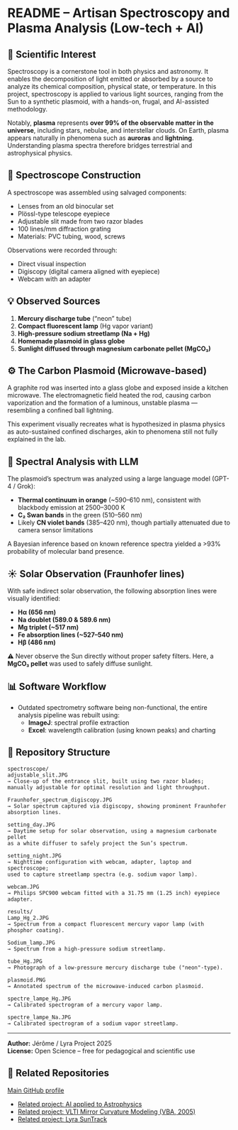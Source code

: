 # README – Artisan Spectroscopy and Plasma Analysis (Low-tech + AI)

## 🔬 Scientific Interest

Spectroscopy is a cornerstone tool in both physics and astronomy. It enables the decomposition of light emitted or absorbed by a source to analyze its chemical composition, physical state, or temperature. In this project, spectroscopy is applied to various light sources, ranging from the Sun to a synthetic plasmoid, with a hands-on, frugal, and AI-assisted methodology.

Notably, **plasma** represents **over 99% of the observable matter in the universe**, including stars, nebulae, and interstellar clouds. On Earth, plasma appears naturally in phenomena such as **auroras** and **lightning**. Understanding plasma spectra therefore bridges terrestrial and astrophysical physics.

## 🧰 Spectroscope Construction

A spectroscope was assembled using salvaged components:

- Lenses from an old binocular set
- Plössl-type telescope eyepiece
- Adjustable slit made from two razor blades
- 100 lines/mm diffraction grating
- Materials: PVC tubing, wood, screws

Observations were recorded through:

- Direct visual inspection
- Digiscopy (digital camera aligned with eyepiece)
- Webcam with an adapter

## 💡 Observed Sources

1. **Mercury discharge tube** (“neon” tube)
2. **Compact fluorescent lamp** (Hg vapor variant)
3. **High-pressure sodium streetlamp (Na + Hg)**
4. **Homemade plasmoid in glass globe**
5. **Sunlight diffused through magnesium carbonate pellet (MgCO₃)**

## ⚙️ The Carbon Plasmoid (Microwave-based)

A graphite rod was inserted into a glass globe and exposed inside a kitchen microwave. The electromagnetic field heated the rod, causing carbon vaporization and the formation of a luminous, unstable plasma — resembling a confined ball lightning.

This experiment visually recreates what is hypothesized in plasma physics as auto-sustained confined discharges, akin to phenomena still not fully explained in the lab.

## 🤖 Spectral Analysis with LLM

The plasmoid’s spectrum was analyzed using a large language model (GPT-4 / Grok):

- **Thermal continuum in orange** (\~590–610 nm), consistent with blackbody emission at 2500–3000 K
- **C₂ Swan bands** in the green (510–560 nm)
- Likely **CN violet bands** (385–420 nm), though partially attenuated due to camera sensor limitations

A Bayesian inference based on known reference spectra yielded a >93% probability of molecular band presence.

## ☀️ Solar Observation (Fraunhofer lines)

With safe indirect solar observation, the following absorption lines were visually identified:

- **Hα (656 nm)**
- **Na doublet (589.0 & 589.6 nm)**
- **Mg triplet (\~517 nm)**
- **Fe absorption lines (\~527–540 nm)**
- **Hβ (486 nm)**

⚠️ Never observe the Sun directly without proper safety filters. Here, a **MgCO₃ pellet** was used to safely diffuse sunlight.

## 📊 Software Workflow

- Outdated spectrometry software being non-functional, the entire analysis pipeline was rebuilt using:
  - **ImageJ**: spectral profile extraction
  - **Excel**: wavelength calibration (using known peaks) and charting

## 📁 Repository Structure

```
spectroscope/
adjustable_slit.JPG
→ Close-up of the entrance slit, built using two razor blades;
manually adjustable for optimal resolution and light throughput.

Fraunhofer_spectrum_digiscopy.JPG
→ Solar spectrum captured via digiscopy, showing prominent Fraunhofer absorption lines.

setting_day.JPG
→ Daytime setup for solar observation, using a magnesium carbonate pellet
as a white diffuser to safely project the Sun’s spectrum.

setting_night.JPG
→ Nighttime configuration with webcam, adapter, laptop and spectroscope;
used to capture streetlamp spectra (e.g. sodium vapor lamp).

webcam.JPG
→ Philips SPC900 webcam fitted with a 31.75 mm (1.25 inch) eyepiece adapter.

results/
Lamp_Hg_2.JPG
→ Spectrum from a compact fluorescent mercury vapor lamp (with phosphor coating).

Sodium_lamp.JPG
→ Spectrum from a high-pressure sodium streetlamp.

tube_Hg.JPG
→ Photograph of a low-pressure mercury discharge tube ("neon"-type).

plasmoid.PNG
→ Annotated spectrum of the microwave-induced carbon plasmoid.

spectre_lampe_Hg.JPG
→ Calibrated spectrogram of a mercury vapor lamp.

spectre_lampe_Na.JPG
→ Calibrated spectrogram of a sodium vapor streetlamp.
```

---

**Author:** Jérôme / Lyra Project 2025\
**License:** Open Science – free for pedagogical and scientific use

## 🔗 Related Repositories
[Main GitHub profile](https://github.com/Jerome-openclassroom)  
- [Related project: AI applied to Astrophysics](https://github.com/Jerome-openclassroom/AI_Astrophysics)  
- [Related project: VLTI Mirror Curvature Modeling (VBA, 2005)](https://github.com/Jerome-openclassroom/VLTI_Mirror_Curvature_Model_C_VBA_2005)
- [Related project: Lyra SunTrack](https://github.com/Jerome-openclassroom/Lyra_SunTrack)  


